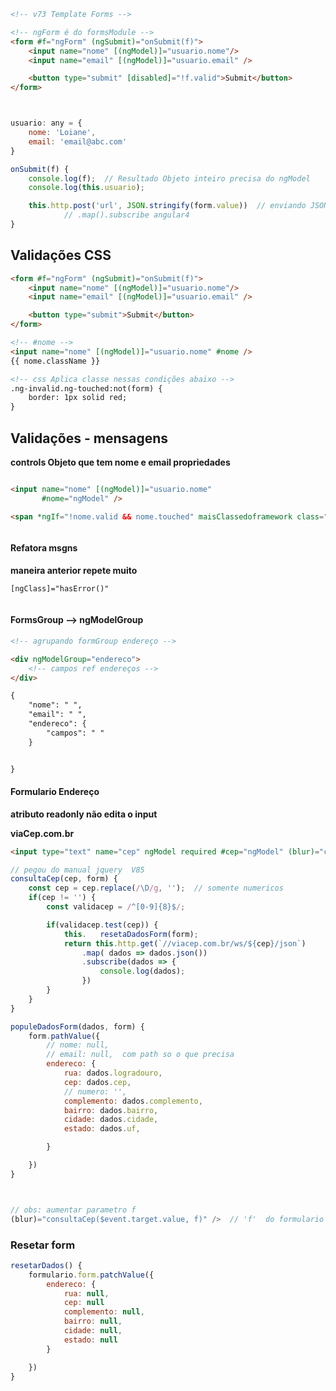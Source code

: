 ```html
<!-- v73 Template Forms -->

<!-- ngForm é do formsModule -->
<form #f="ngForm" (ngSubmit)="onSubmit(f)">   
    <input name="nome" [(ngModel)]="usuario.nome"/>
    <input name="email" [(ngModel)]="usuario.email" />

    <button type="submit" [disabled]="!f.valid">Submit</button>
</form>
```

```js


usuario: any = {
    nome: 'Loiane',
    email: 'email@abc.com'
}

onSubmit(f) {
    console.log(f);  // Resultado Objeto inteiro precisa do ngModel
    console.log(this.usuario);

    this.http.post('url', JSON.stringify(form.value))  // enviando JSON
            // .map().subscribe angular4
}


```

## Validações  CSS

```html
<form #f="ngForm" (ngSubmit)="onSubmit(f)">   
    <input name="nome" [(ngModel)]="usuario.nome"/>
    <input name="email" [(ngModel)]="usuario.email" />

    <button type="submit">Submit</button>
</form>

<!-- #nome -->
<input name="nome" [(ngModel)]="usuario.nome" #nome />
{{ nome.className }}  

<!-- css Aplica classe nessas condições abaixo -->
.ng-invalid.ng-touched:not(form) {
    border: 1px solid red;
}

```

## Validações - mensagens

**controls Objeto que tem nome e email propriedades**
```html

<input name="nome" [(ngModel)]="usuario.nome" 
       #nome="ngModel" />

<span *ngIf="!nome.valid && nome.touched" maisClassedoframework class="alert alert-danger" ou [class.has-error]="!nome.valid && nome.touched"> Nome Obrigatório </span>
```

<!-- obs usando  [class.has-error]="!nome.valid && nome.touched" vc pode tirar o estilo do arquivo css -->

```js
```
<!-- V83 refazer -->
#### Refatora msgns 
**maneira anterior repete muito**
```html
[ngClass]="hasError()"

```

```js
```

#### FormsGroup  --> ngModelGroup
```html
<!-- agrupando formGroup endereço -->

<div ngModelGroup="endereco">
    <!-- campos ref endereços -->
</div>

{ 
    "nome": " ",
    "email": " ",
    "endereco": {
        "campos": " "
    }


}


```


#### Formulario Endereço
**atributo readonly não edita o input**

**viaCep.com.br**


```html
<input type="text" name="cep" ngModel required #cep="ngModel" (blur)="consultaCep($event.target.value)" />

```

```js
// pegou do manual jquery  V85
consultaCep(cep, form) {
    const cep = cep.replace(/\D/g, '');  // somente numericos
    if(cep != '') {
        const validacep = /^[0-9]{8}$/;

        if(validacep.test(cep)) {
            this.   resetaDadosForm(form);
            return this.http.get(`//viacep.com.br/ws/${cep}/json`)
                .map( dados => dados.json())
                .subscribe(dados => {
                    console.log(dados);
                })
        }
    }
}

populeDadosForm(dados, form) {
    form.pathValue({
        // nome: null,
        // email: null,  com path so o que precisa
        endereco: {
            rua: dados.logradouro,
            cep: dados.cep,
            // numero: '',
            complemento: dados.complemento,
            bairro: dados.bairro,
            cidade: dados.cidade,
            estado: dados.uf,

        }

    })
}



// obs: aumentar parametro f
(blur)="consultaCep($event.target.value, f)" />  // 'f'  do formulario
```

<!-- setValue faz atualizacao de TUDO -->
<!-- pathValue faz atualizacao do que foi mudado -->


### Resetar form

```js
resetarDados() {
    formulario.form.patchValue({
        endereco: {
            rua: null,
            cep: null
            complemento: null,
            bairro: null,
            cidade: null,
            estado: null
        }

    })
}
```



```html
```

```js
```




```html
```

```js
```